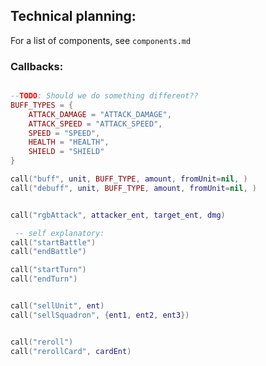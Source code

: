 
## Technical planning:


For a list of components, see `components.md`


### Callbacks:
```lua

--TODO: Should we do something different??
BUFF_TYPES = {
    ATTACK_DAMAGE = "ATTACK_DAMAGE",
    ATTACK_SPEED = "ATTACK_SPEED",
    SPEED = "SPEED",
    HEALTH = "HEALTH",
    SHIELD = "SHIELD"
}

call("buff", unit, BUFF_TYPE, amount, fromUnit=nil, )
call("debuff", unit, BUFF_TYPE, amount, fromUnit=nil, )


call("rgbAttack", attacker_ent, target_ent, dmg) 

 -- self explanatory:
call("startBattle")
call("endBattle")

call("startTurn")
call("endTurn")


call("sellUnit", ent)
call("sellSquadron", {ent1, ent2, ent3})


call("reroll")
call("rerollCard", cardEnt)

```

